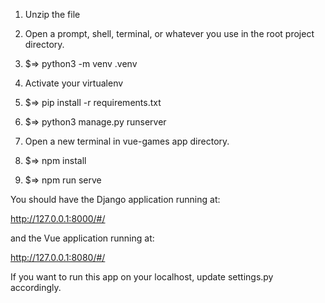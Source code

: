 1. Unzip the file
2. Open a prompt, shell, terminal, or whatever you use in the root project directory.
3. $=> python3 -m venv .venv
4. Activate your virtualenv
5. $=> pip install -r requirements.txt
6. $=> python3 manage.py runserver


1. Open a new terminal in vue-games app directory.
2. $=> npm install
3. $=> npm run serve


You should have the Django application running at:

http://127.0.0.1:8000/#/

and the Vue application running at:

http://127.0.0.1:8080/#/

If you want to run this app on your localhost, update settings.py accordingly.
